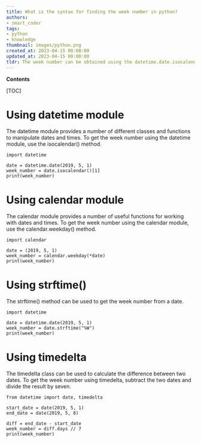 ```yaml
---
title: What is the syntax for finding the week number in python?
authors:
- smart_coder
tags:
- python
- knowledge
thumbnail: images/python.png
created_at: 2023-04-15 00:00:00
updated_at: 2023-04-15 00:00:00
tldr: The week number can be obtained using the datetime.date.isocalendar() method.
---
```


**Contents**

[TOC]

# Using datetime module
The datetime module provides a number of different classes and functions to manipulate dates and times. To get the week number using the datetime module, use the isocalendar() method.

```
import datetime

date = datetime.date(2019, 5, 1)
week_number = date.isocalendar()[1]
print(week_number)
```

# Using calendar module
The calendar module provides a number of useful functions for working with dates and times. To get the week number using the calendar module, use the calendar.weekday() method.

```
import calendar

date = (2019, 5, 1)
week_number = calendar.weekday(*date)
print(week_number)
```

# Using strftime()
The strftime() method can be used to get the week number from a date.

```
import datetime

date = datetime.date(2019, 5, 1)
week_number = date.strftime("%W")
print(week_number)
```

# Using timedelta
The timedelta class can be used to calculate the difference between two dates. To get the week number using timedelta, subtract the two dates and divide the result by seven.

```
from datetime import date, timedelta

start_date = date(2019, 5, 1)
end_date = date(2019, 5, 8)

diff = end_date - start_date
week_number = diff.days // 7
print(week_number)
```
